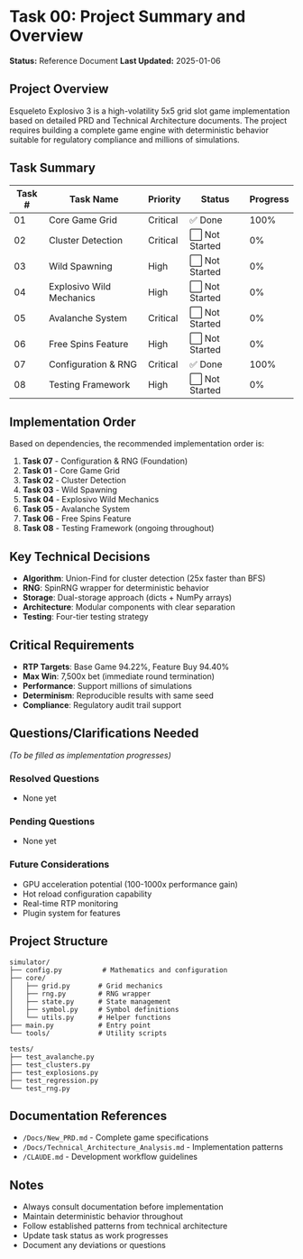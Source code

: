 # Task 00: Project Summary and Overview

**Status:** Reference Document
**Last Updated:** 2025-01-06

## Project Overview
Esqueleto Explosivo 3 is a high-volatility 5x5 grid slot game implementation based on detailed PRD and Technical Architecture documents. The project requires building a complete game engine with deterministic behavior suitable for regulatory compliance and millions of simulations.

## Task Summary

| Task # | Task Name | Priority | Status | Progress |
|--------|-----------|----------|---------|----------|
| 01 | Core Game Grid | Critical | ✅ Done | 100% |
| 02 | Cluster Detection | Critical | ⬜ Not Started | 0% |
| 03 | Wild Spawning | High | ⬜ Not Started | 0% |
| 04 | Explosivo Wild Mechanics | High | ⬜ Not Started | 0% |
| 05 | Avalanche System | Critical | ⬜ Not Started | 0% |
| 06 | Free Spins Feature | High | ⬜ Not Started | 0% |
| 07 | Configuration & RNG | Critical | ✅ Done | 100% |
| 08 | Testing Framework | High | ⬜ Not Started | 0% |

## Implementation Order
Based on dependencies, the recommended implementation order is:
1. **Task 07** - Configuration & RNG (Foundation)
2. **Task 01** - Core Game Grid
3. **Task 02** - Cluster Detection
4. **Task 03** - Wild Spawning
5. **Task 04** - Explosivo Wild Mechanics
6. **Task 05** - Avalanche System
7. **Task 06** - Free Spins Feature
8. **Task 08** - Testing Framework (ongoing throughout)

## Key Technical Decisions
- **Algorithm**: Union-Find for cluster detection (25x faster than BFS)
- **RNG**: SpinRNG wrapper for deterministic behavior
- **Storage**: Dual-storage approach (dicts + NumPy arrays)
- **Architecture**: Modular components with clear separation
- **Testing**: Four-tier testing strategy

## Critical Requirements
- **RTP Targets**: Base Game 94.22%, Feature Buy 94.40%
- **Max Win**: 7,500x bet (immediate round termination)
- **Performance**: Support millions of simulations
- **Determinism**: Reproducible results with same seed
- **Compliance**: Regulatory audit trail support

## Questions/Clarifications Needed
*(To be filled as implementation progresses)*

### Resolved Questions
- None yet

### Pending Questions
- None yet

### Future Considerations
- GPU acceleration potential (100-1000x performance gain)
- Hot reload configuration capability
- Real-time RTP monitoring
- Plugin system for features

## Project Structure
```
simulator/
├── config.py          # Mathematics and configuration
├── core/
│   ├── grid.py       # Grid mechanics
│   ├── rng.py        # RNG wrapper
│   ├── state.py      # State management
│   ├── symbol.py     # Symbol definitions
│   └── utils.py      # Helper functions
├── main.py           # Entry point
└── tools/            # Utility scripts

tests/
├── test_avalanche.py
├── test_clusters.py
├── test_explosions.py
├── test_regression.py
└── test_rng.py
```

## Documentation References
- `/Docs/New_PRD.md` - Complete game specifications
- `/Docs/Technical_Architecture_Analysis.md` - Implementation patterns
- `/CLAUDE.md` - Development workflow guidelines

## Notes
- Always consult documentation before implementation
- Maintain deterministic behavior throughout
- Follow established patterns from technical architecture
- Update task status as work progresses
- Document any deviations or questions
